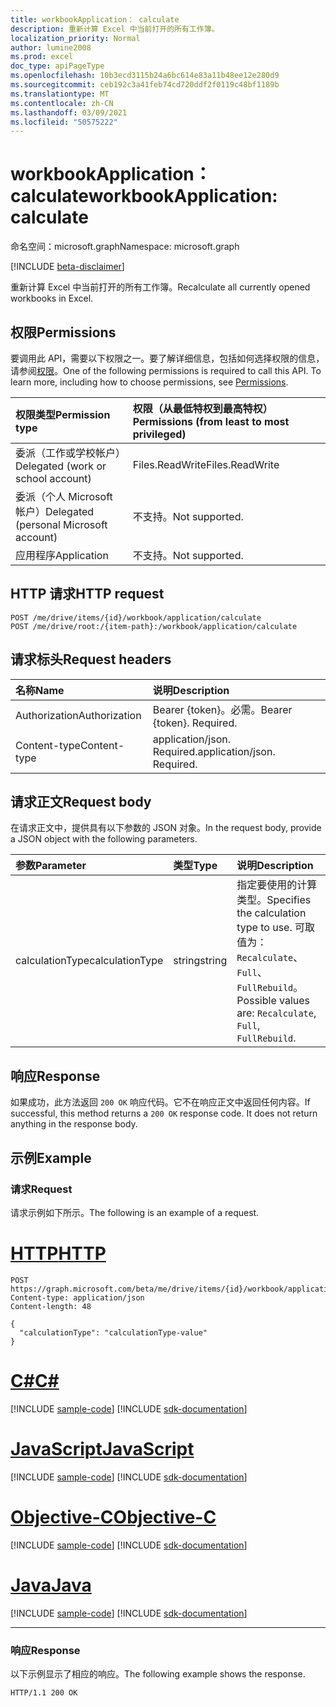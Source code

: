 ```yaml
---
title: workbookApplication： calculate
description: 重新计算 Excel 中当前打开的所有工作簿。
localization_priority: Normal
author: lumine2008
ms.prod: excel
doc_type: apiPageType
ms.openlocfilehash: 10b3ecd3115b24a6bc614e83a11b48ee12e280d9
ms.sourcegitcommit: ceb192c3a41feb74cd720ddf2f0119c48bf1189b
ms.translationtype: MT
ms.contentlocale: zh-CN
ms.lasthandoff: 03/09/2021
ms.locfileid: "50575222"
---
```

# <a name="workbookapplication-calculate"></a><span data-ttu-id="ac4e5-103">workbookApplication： calculate</span><span class="sxs-lookup"><span data-stu-id="ac4e5-103">workbookApplication: calculate</span></span>

<span data-ttu-id="ac4e5-104">命名空间：microsoft.graph</span><span class="sxs-lookup"><span data-stu-id="ac4e5-104">Namespace: microsoft.graph</span></span>

[!INCLUDE [beta-disclaimer](../../includes/beta-disclaimer.md)]

<span data-ttu-id="ac4e5-105">重新计算 Excel 中当前打开的所有工作簿。</span><span class="sxs-lookup"><span data-stu-id="ac4e5-105">Recalculate all currently opened workbooks in Excel.</span></span>

## <a name="permissions"></a><span data-ttu-id="ac4e5-106">权限</span><span class="sxs-lookup"><span data-stu-id="ac4e5-106">Permissions</span></span>
<span data-ttu-id="ac4e5-p101">要调用此 API，需要以下权限之一。要了解详细信息，包括如何选择权限的信息，请参阅[权限](/graph/permissions-reference)。</span><span class="sxs-lookup"><span data-stu-id="ac4e5-p101">One of the following permissions is required to call this API. To learn more, including how to choose permissions, see [Permissions](/graph/permissions-reference).</span></span>

|<span data-ttu-id="ac4e5-109">权限类型</span><span class="sxs-lookup"><span data-stu-id="ac4e5-109">Permission type</span></span>      | <span data-ttu-id="ac4e5-110">权限（从最低特权到最高特权）</span><span class="sxs-lookup"><span data-stu-id="ac4e5-110">Permissions (from least to most privileged)</span></span>              |
|:--------------------|:---------------------------------------------------------|
|<span data-ttu-id="ac4e5-111">委派（工作或学校帐户）</span><span class="sxs-lookup"><span data-stu-id="ac4e5-111">Delegated (work or school account)</span></span> | <span data-ttu-id="ac4e5-112">Files.ReadWrite</span><span class="sxs-lookup"><span data-stu-id="ac4e5-112">Files.ReadWrite</span></span>     |
|<span data-ttu-id="ac4e5-113">委派（个人 Microsoft 帐户）</span><span class="sxs-lookup"><span data-stu-id="ac4e5-113">Delegated (personal Microsoft account)</span></span> | <span data-ttu-id="ac4e5-114">不支持。</span><span class="sxs-lookup"><span data-stu-id="ac4e5-114">Not supported.</span></span>    |
|<span data-ttu-id="ac4e5-115">应用程序</span><span class="sxs-lookup"><span data-stu-id="ac4e5-115">Application</span></span> | <span data-ttu-id="ac4e5-116">不支持。</span><span class="sxs-lookup"><span data-stu-id="ac4e5-116">Not supported.</span></span> |

## <a name="http-request"></a><span data-ttu-id="ac4e5-117">HTTP 请求</span><span class="sxs-lookup"><span data-stu-id="ac4e5-117">HTTP request</span></span>
<!-- { "blockType": "ignored" } -->
```http
POST /me/drive/items/{id}/workbook/application/calculate
POST /me/drive/root:/{item-path}:/workbook/application/calculate

```
## <a name="request-headers"></a><span data-ttu-id="ac4e5-118">请求标头</span><span class="sxs-lookup"><span data-stu-id="ac4e5-118">Request headers</span></span>
| <span data-ttu-id="ac4e5-119">名称</span><span class="sxs-lookup"><span data-stu-id="ac4e5-119">Name</span></span>       | <span data-ttu-id="ac4e5-120">说明</span><span class="sxs-lookup"><span data-stu-id="ac4e5-120">Description</span></span>|
|:---------------|:----------|
| <span data-ttu-id="ac4e5-121">Authorization</span><span class="sxs-lookup"><span data-stu-id="ac4e5-121">Authorization</span></span>  | <span data-ttu-id="ac4e5-p102">Bearer {token}。必需。</span><span class="sxs-lookup"><span data-stu-id="ac4e5-p102">Bearer {token}. Required.</span></span> |
| <span data-ttu-id="ac4e5-124">Content-type</span><span class="sxs-lookup"><span data-stu-id="ac4e5-124">Content-type</span></span> | <span data-ttu-id="ac4e5-p103">application/json. Required.</span><span class="sxs-lookup"><span data-stu-id="ac4e5-p103">application/json. Required.</span></span> |

## <a name="request-body"></a><span data-ttu-id="ac4e5-127">请求正文</span><span class="sxs-lookup"><span data-stu-id="ac4e5-127">Request body</span></span>
<span data-ttu-id="ac4e5-128">在请求正文中，提供具有以下参数的 JSON 对象。</span><span class="sxs-lookup"><span data-stu-id="ac4e5-128">In the request body, provide a JSON object with the following parameters.</span></span>

| <span data-ttu-id="ac4e5-129">参数</span><span class="sxs-lookup"><span data-stu-id="ac4e5-129">Parameter</span></span>    | <span data-ttu-id="ac4e5-130">类型</span><span class="sxs-lookup"><span data-stu-id="ac4e5-130">Type</span></span>   |<span data-ttu-id="ac4e5-131">说明</span><span class="sxs-lookup"><span data-stu-id="ac4e5-131">Description</span></span>|
|:---------------|:--------|:----------|
|<span data-ttu-id="ac4e5-132">calculationType</span><span class="sxs-lookup"><span data-stu-id="ac4e5-132">calculationType</span></span>|<span data-ttu-id="ac4e5-133">string</span><span class="sxs-lookup"><span data-stu-id="ac4e5-133">string</span></span>|<span data-ttu-id="ac4e5-134">指定要使用的计算类型。</span><span class="sxs-lookup"><span data-stu-id="ac4e5-134">Specifies the calculation type to use.</span></span>  <span data-ttu-id="ac4e5-135">可取值为：`Recalculate`、`Full`、`FullRebuild`。</span><span class="sxs-lookup"><span data-stu-id="ac4e5-135">Possible values are: `Recalculate`, `Full`, `FullRebuild`.</span></span>|

## <a name="response"></a><span data-ttu-id="ac4e5-136">响应</span><span class="sxs-lookup"><span data-stu-id="ac4e5-136">Response</span></span>

<span data-ttu-id="ac4e5-p105">如果成功，此方法返回 `200 OK` 响应代码。它不在响应正文中返回任何内容。</span><span class="sxs-lookup"><span data-stu-id="ac4e5-p105">If successful, this method returns a `200 OK` response code. It does not return anything in the response body.</span></span>

## <a name="example"></a><span data-ttu-id="ac4e5-139">示例</span><span class="sxs-lookup"><span data-stu-id="ac4e5-139">Example</span></span>

### <a name="request"></a><span data-ttu-id="ac4e5-140">请求</span><span class="sxs-lookup"><span data-stu-id="ac4e5-140">Request</span></span>
<span data-ttu-id="ac4e5-141">请求示例如下所示。</span><span class="sxs-lookup"><span data-stu-id="ac4e5-141">The following is an example of a request.</span></span>

# <a name="http"></a>[<span data-ttu-id="ac4e5-142">HTTP</span><span class="sxs-lookup"><span data-stu-id="ac4e5-142">HTTP</span></span>](#tab/http)
<!-- {
  "blockType": "request",
  "name": "workbookApplication_calculate"
}-->
```http
POST https://graph.microsoft.com/beta/me/drive/items/{id}/workbook/application/calculate
Content-type: application/json
Content-length: 48

{
  "calculationType": "calculationType-value"
}
```
# <a name="c"></a>[<span data-ttu-id="ac4e5-143">C#</span><span class="sxs-lookup"><span data-stu-id="ac4e5-143">C#</span></span>](#tab/csharp)
[!INCLUDE [sample-code](../includes/snippets/csharp/workbookapplication-calculate-csharp-snippets.md)]
[!INCLUDE [sdk-documentation](../includes/snippets/snippets-sdk-documentation-link.md)]

# <a name="javascript"></a>[<span data-ttu-id="ac4e5-144">JavaScript</span><span class="sxs-lookup"><span data-stu-id="ac4e5-144">JavaScript</span></span>](#tab/javascript)
[!INCLUDE [sample-code](../includes/snippets/javascript/workbookapplication-calculate-javascript-snippets.md)]
[!INCLUDE [sdk-documentation](../includes/snippets/snippets-sdk-documentation-link.md)]

# <a name="objective-c"></a>[<span data-ttu-id="ac4e5-145">Objective-C</span><span class="sxs-lookup"><span data-stu-id="ac4e5-145">Objective-C</span></span>](#tab/objc)
[!INCLUDE [sample-code](../includes/snippets/objc/workbookapplication-calculate-objc-snippets.md)]
[!INCLUDE [sdk-documentation](../includes/snippets/snippets-sdk-documentation-link.md)]

# <a name="java"></a>[<span data-ttu-id="ac4e5-146">Java</span><span class="sxs-lookup"><span data-stu-id="ac4e5-146">Java</span></span>](#tab/java)
[!INCLUDE [sample-code](../includes/snippets/java/workbookapplication-calculate-java-snippets.md)]
[!INCLUDE [sdk-documentation](../includes/snippets/snippets-sdk-documentation-link.md)]

---


### <a name="response"></a><span data-ttu-id="ac4e5-147">响应</span><span class="sxs-lookup"><span data-stu-id="ac4e5-147">Response</span></span>
<span data-ttu-id="ac4e5-148">以下示例显示了相应的响应。</span><span class="sxs-lookup"><span data-stu-id="ac4e5-148">The following example shows the response.</span></span>

<!-- {
  "blockType": "response",
  "truncated": true,
  "@odata.type": "microsoft.graph.none"
} -->

```http
HTTP/1.1 200 OK
```

<!-- uuid: 8fcb5dbc-d5aa-4681-8e31-b001d5168d79
2015-10-25 14:57:30 UTC -->
<!--
{
  "type": "#page.annotation",
  "description": "workbookApplication: calculate",
  "keywords": "",
  "section": "documentation",
  "tocPath": "",
  "suppressions": [
  ]
}
-->


